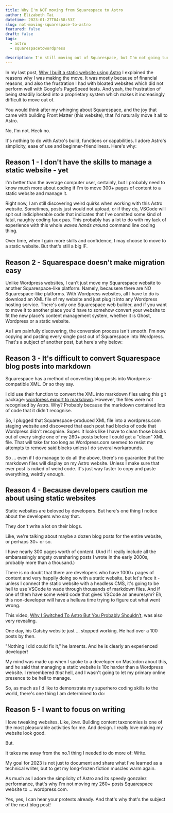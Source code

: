 ```yaml
---
title: Why I'm NOT moving from Squarespace to Astro
author: Elizabeth Tai
datetime: 2023-01-27T04:58:53Z
slug: not-moving-squarespace-to-astro
featured: false
draft: false
tags:
  - astro
  - squarespacetowordpress

description: I'm still moving out of Squarespace, but I'm not going turn it into a static website. What I'm doing instead.
---
```


In my last post, [Why I built a static website using Astro](/posts/why-astro/) I explained the reasons why I was making the move. It was mostly because of financial reasons, and also the frustration I had with bloated websites which did not perform well with Google's PageSpeed tests. And yeah, the frustration of being steadily locked into a proprietary system which makes it increasingly difficult to move out of.

You would think after my whinging about Squarespace, and the joy that came with building Front Matter (this website), that I'd naturally move it all to Astro.

No, I'm not. Heck no.

It's nothing to do with Astro's build, functions or capabilities. I adore Astro's simplicity, ease of use and beginner-friendliness. Here's why:

## Reason 1 - I don't have the skills to manage a static website - yet

I'm better than the average computer user, certainly, but I probably need to know much more about coding if I'm to move 300+ pages of content to a static website and manage it.

Right now, I am still discovering weird quirks when working with this Astro website. Sometimes, posts just would not upload, or if they do, VSCode will spit out indicipherable code that indicates that I've comitted some kind of fatal, naughty coding faux pas. This probably has a lot to do with my lack of experience with this whole _waves hands around_ command line coding thing.

Over time, when I gain more skills and confidence, I may choose to move to a static website. But that's still a big IF.

## Reason 2 - Squarespace doesn't make migration easy

Unlike Wordpress websites, I can't just move my Squarespace website to another Squarespace-like platform. Namely, becausere there are NO Squarespace-like platforms. With Wordpress websites, all I have to do is download an XML file of my website and just plug it into any Wordpress hosting service. There's only one Squarespace web builder, and if you want to move it to another place you'd have to somehow convert your website to fit the new place's content management system, whether it is Ghost, Wordpress or a static website.

As I am painfully discovering, the conversion process isn't smooth. I'm now copying and pasting every single post out of Squarespace into Wordpress. That's a subject of another post, but here's why below:

## Reason 3 - It's difficult to convert Squarespace blog posts into markdown

Squarespace has a method of converting blog posts into Wordpress-compatible XML. Or so they say.

I did use their function to convert the XML into markdown files using this git package: [wordpress export to markdown](https://github.com/lonekorean/wordpress-export-to-markdown). However, the files were not recognised by Astro. Why? Probably because the markdown contained lots of code that it didn't recognise.

So, I plugged that Squarespace-produced XML file into a wordpress.com staging website and discovered that each post had blocks of code that Wordpress didn't recognise. Super. It looks like I have to clean those blocks out of every single one of my 260+ posts before I could get a "clean" XML file. That will take far too long as Wordpress.com seemed to resist my attempts to remove said blocks unless I do several workarounds.

So ... even if I do manage to do all the above, there's no guarantee that the markdown files will display on my Astro website. Unless I make sure that ever post is nuked of weird code. It's just way faster to copy and paste everything, weirdly enough.

## Reason 4 - Because developers caution me about using static websites

Static websites are beloved by developers. But here's one thing I notice about the developers who say that.

They don't write a lot on their blogs.

Like, we're talking about maybe a dozen blog posts for the entire website, or perhaps 30+ or so.

I have nearly 300 pages worth of content. (And if I really include all the embarassingly angsty oversharing posts I wrote in the early 2000s, probably more than a thousand.)

There is no doubt that there are developers who have 1000+ pages of content and very happily doing so with a static website, but let's face it - unless I connect the static website with a headless CMS, it's going to be hell to use VSCode to wade through thousands of markdown files. And if one of them have some weird code that gives VSCode an aneuresym? Eh, this non-developer will have a helluva time trying to figure out what went wrong.

This video, [Why I Switched To Astro But You Probably Shouldn’t](https://youtu.be/YtaR_I65wmI), was also very revealing.

One day, his Gatsby website just ... stopped working. He had over a 100 posts by then.

"Nothing I did could fix it," he laments. And he is clearly an experienced developer!

My mind was made up when I spoke to a developer on Mastodon about this, and he said that managing a static website is 10x harder than a Wordpress website. I remembered _that_ hell, and I wasn't going to let my primary online presence to be hell to manage.

So, as much as I'd like to demonstrate my superhero coding skills to the world, there's one thing I am determined to do:

## Reason 5 - I want to focus on writing

I love tweaking websites. Like, _love_. Building content taxonomies is one of the most pleasurable activities for me. And design. I really love making my website look good.

But.

It takes me away from the no.1 thing I needed to do more of: Write.

My goal for 2023 is not just to document and share what I've learned as a technical writer, but to get my long-frozen fiction muscles warm again.

As much as I adore the simplicity of Astro and its speedy gonzalez performance, that's why I'm not moving my 260+ posts Squarespace website to ... wordpress.com.

Yes, yes, I can hear your protests already. And that's why that's the subject of the next blog post!
